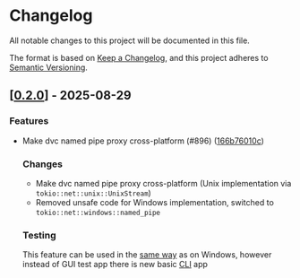 # Changelog

All notable changes to this project will be documented in this file.

The format is based on [Keep a Changelog](https://keepachangelog.com/en/1.0.0/),
and this project adheres to [Semantic Versioning](https://semver.org/spec/v2.0.0.html).


## [[0.2.0](https://github.com/Devolutions/IronRDP/compare/ironrdp-dvc-pipe-proxy-v0.1.0...ironrdp-dvc-pipe-proxy-v0.2.0)] - 2025-08-29

### <!-- 1 -->Features

- Make dvc named pipe proxy cross-platform (#896) ([166b76010c](https://github.com/Devolutions/IronRDP/commit/166b76010cbd8f8674e6e8d4801fee5cda1ad9e5)) 

  ### Changes
  - Make dvc named pipe proxy cross-platform (Unix implementation via
  `tokio::net::unix::UnixStream`)
  - Removed unsafe code for Windows implementation, switched to
  `tokio::net::windows::named_pipe`
  
  ### Testing
  This feature can be used in the [same
  way](https://github.com/Devolutions/IronRDP/pull/791) as on Windows,
  however instead of GUI test app there is new basic
  [CLI](https://github.com/Devolutions/now-proto/pull/31) app



